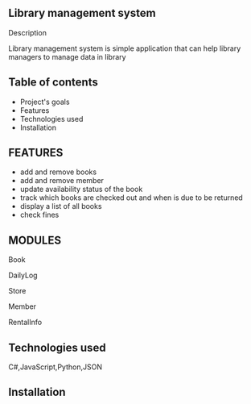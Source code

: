 Library management system
---



Description

Library management system is simple application that can help library managers to manage data in library

Table of contents
---

- Project's goals
- Features
- Technologies used
- Installation


FEATURES
---

- add and remove books
- add and remove member
- update availability status of the book
- track which books are checked out and when is due to be returned
- display a list of all books
- check fines

MODULES
---

Book

DailyLog

Store

Member

RentalInfo


Technologies used 
---
C#,JavaScript,Python,JSON

Installation
---





